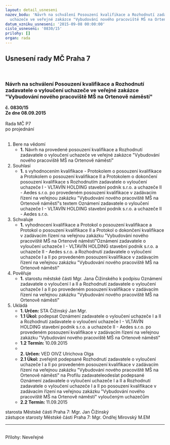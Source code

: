 ```yaml
---
layout: detail_usneseni
nazev_bodu: 'Návrh na schválení Posouzení kvalifikace a Rozhodnutí zadavatele o vyloučení
  uchazeče ve veřejné zakázce "Vybudování nového pracoviště MŠ na Ortenově náměstí" '
datum_vzniku_usneseni: '2015-09-08 00:00:00'
cislo_usneseni: '0830/15'
prilohy: []
organ: rada
---
```

<div id="ucUsn_pList" class="usn">
	<span><h2>Usnesení rady MČ Praha 7 </h2>
<br></span><div class="standBody">
<span><h3>Návrh na schválení Posouzení kvalifikace a Rozhodnutí zadavatele o vyloučení uchazeče ve veřejné zakázce "Vybudování nového pracoviště MŠ na Ortenově náměstí" </h3></span><div class="center">
		<strong>č. 0830/15</strong><br>
	</div>
<div class="center">
		<strong>Ze dne 08.09.2015</strong><br><br>
	</div>Rada MČ P7<br> po projednání<br><br><ol>
<li>Bere na vědomí<ul><li>
<strong>1.</strong> Návrh na provedené posouzení kvalifikace a Rozhodnutí zadavatele o vyloučení uchazeče ve veřejné zakázce "Vybudování nového pracoviště MŠ na Ortenově náměstí"   </li></ul>
</li>
<li>Souhlasí<ul><li>
<strong>1.</strong> s vyhodnocením kvalifikace - Protokolem o posouzení kvalifikace a Protokolem o posouzení kvalifikace II a Protokolem o dokončení posouzení kvalifikace s Rozhodnutím zadavatele o vyloučení uchazeče I - VLTAVÍN HOLDING stavební podnik s.r.o. a uchazeče II - Aedes s.r.o. po provedeném posouzení kvalifikace v zadávacím řízení na veřejnou zakázku "Vybudování nového pracoviště MŠ na Ortenově náměstí"s textem Oznámení zadavatele o vyloučení uchazeče I - VLTAVÍN HOLDING stavební podnik s.r.o. a uchazeče II -  Aedes s.r.o. </li></ul>
</li>
<li>Schvaluje<ul><li>
<strong>1.</strong> vyhodnocení kvalifikace a Protokol o posouzení kvalifikace a Protokol o posouzení kvalifikace II a Protokol o dokončení kvalifikace v zadávacím řízení na veřejnou zakázku "Vybudování nového pracoviště MŠ na Ortenově náměstí"Oznámení zadavatele o vyloučení uchazeče I - VLTAVÍN HOLDING stavební podnik s.r.o. a uchazeče II - Aedes s.r.o. a Rozhodnutí zadavatele o vyloučení  uchazeče I a II  po provedeném  posouzení kvalifikace v zadávacím řízení na veřejnou zakázku "Vybudování nového pracoviště MŠ na Ortenově náměstí"  </li></ul>
</li>
<li>Pověřuje<ul><li>
<strong>1.</strong> starostu městské části Mgr. Jana Čižinského k podpisu Oznámení zadavatele o vyloučení I a II a Rozhodnutí zadavatele o vyloučení uchazeče I a II po provedeném posouzení kvalifikace v zadávacím řízení na veřejnou zakázku "Vybudování nového pracoviště MŠ na Ortenově náměstí"</li></ul>
</li>
<li>Ukládá<ul>
<li>
<strong>1. Určen: </strong>STA Čižinský Jan Mgr.</li>
<li>
<strong>1.1 Úkol: </strong>podepsat Oznámení zadavatele o vyloučení uchazeče I a II a Rozhodnutí zadavatele o vyloučení uchazeče I - VLTAVÍN HOLDING stavební podnik s.r.o. a uchazeče II - Aedes s.r.o. po provedeném posouzení kvalifikace v zadávacím řízení na veřejnou zakázku "Vybudování nového pracoviště MŠ na Ortenově náměstí" </li>
<li>
<strong>1.2 Termín: </strong>10.09.2015</li>
<li>
<strong><br>2. Určen: </strong>VED OIVZ Ulrichova Olga</li>
<li>
<strong>2.1 Úkol: </strong>zveřejnit podepsané Rozhodnutí zadavatele o vyloučení uchazeče  I a  II po provedeném posouzení kvalifikace v zadávacím řízení na veřejnou zakázku "Vybudování nového pracoviště MŠ na Ortenově náměstí" na Profilu zadavateleodeslat podepsané Oznámení zadavatele o vyloučení uchazeče I a II  a Rozhodnutí zadavatele o vyloučení uchazeče I a II po posouzení kvalifikace v zadávacím řízení na veřejnou zakázku "Vybudování nového pracoviště MŠ na Ortenově náměstí" vyloučeným uchazečům </li>
<li>
<strong>2.2 Termín: </strong>11.09.2015</li>
</ul>
</li>
</ol>starosta Městské části Praha 7: Mgr. Jan Čižinský<br>zástupce starosty Městské části Praha 7: Mgr. Ondřej Mirovský M.EM <hr>
<br>Přílohy: Neveřejné</div>
</div>